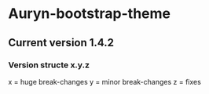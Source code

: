 # Auryn-bootstrap-theme

## Current version **1.4.2**

### Version structe x.y.z

x = huge break-changes
y = minor break-changes
z = fixes
